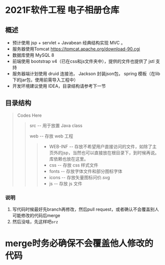 # 2021F软件工程 电子相册仓库
## 概述
* 预计使用 jsp + servlet + Javabean 经典结构实现 MVC 。
* 服务器使用Tomcat https://tomcat.apache.org/download-90.cgi
* 数据库使用 MySQL 8
* 前端使用 bootstrap v4（已在css和js文件夹中），提供的文件也提供了 jstl 支持
* 服务器端计划使用 druid 连接池， Jackson 封装json包， spring 模板（在lib下的jar包，使用前需导入工程中）
* 开发环境建议使用 IDEA，目录结构请参考下一节

## 目录结构
> Codes Here
>> src -- 用于放置 Java class  
>>> 
>> web -- 存放 web 工程
>>> * WEB-INF -- 存放不希望用户直接访问的文件，如除了主页外的jsp，当然也可以直接放在根目录下，到时候再说。库依赖也放在这里。
>>> * css -- 存放 css 样式文件
>>> * fonts -- 存放字体文件和部分图标字体
>>> * icons -- 存放矢量图标问价.svg
>>> * js -- 存放 js 文件

### 说明
1. 写代码时候最好先branch再修改，然后pull request，或者确认不会覆盖别人可能修改的代码后merge
2. 然后没啥，先这样吧`orz`

# merge时务必确保不会覆盖他人修改的代码
